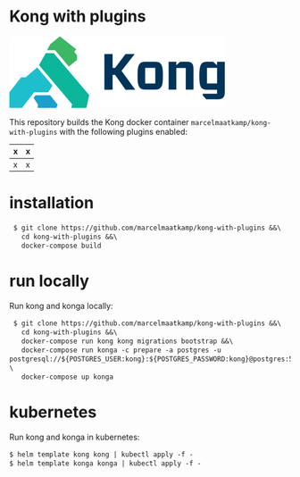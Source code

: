 # Kong with plugins
![kong](docs/images/kong_1.png)

This repository builds the Kong docker container `marcelmaatkamp/kong-with-plugins` with the following plugins enabled:

| x | x |
| -- | -- |
| x | x |

# installation
```
 $ git clone https://github.com/marcelmaatkamp/kong-with-plugins &&\
   cd kong-with-plugins &&\
   docker-compose build
```

# run locally
Run kong and konga locally:
```
 $ git clone https://github.com/marcelmaatkamp/kong-with-plugins &&\
   cd kong-with-plugins &&\
   docker-compose run kong kong migrations bootstrap &&\
   docker-compose run konga -c prepare -a postgres -u postgresql://${POSTGRES_USER:kong}:${POSTGRES_PASSWORD:kong}@postgres:5432/konga \
   docker-compose up konga
```

# kubernetes
Run kong and konga in kubernetes:
```
$ helm template kong kong | kubectl apply -f -
$ helm template konga konga | kubectl apply -f -
```
